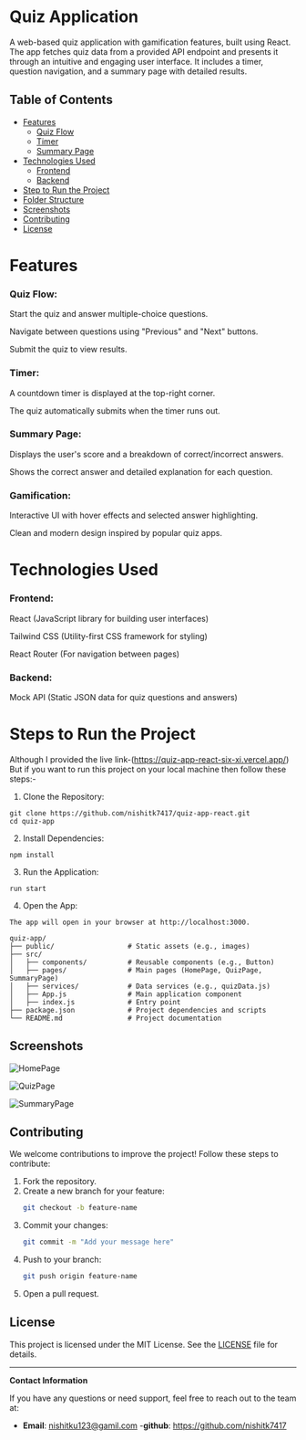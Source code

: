 
# Quiz Application

A web-based quiz application with gamification features, built using React. The app fetches quiz data from a provided API endpoint and presents it through an intuitive and engaging user interface. It includes a timer, question navigation, and a summary page with detailed results.

## Table of Contents

- [Features](#features)
  - [Quiz Flow](#quiz-flow)
  - [Timer](#timer)
  - [Summary Page](#summary-page)
- [Technologies Used](#technologies-used)
  - [Frontend](#frontend)
  - [Backend](#backend)
- [Step to Run the Project](#Step-to-Run-the-Project)
- [Folder Structure](#folder-structure)
- [Screenshots](#screenshots)
- [Contributing](#contributing)
- [License](#license)

# Features
 ### Quiz Flow:

Start the quiz and answer multiple-choice questions.

Navigate between questions using "Previous" and "Next" buttons.

Submit the quiz to view results.

### Timer:

A countdown timer is displayed at the top-right corner.

The quiz automatically submits when the timer runs out.

### Summary Page:

Displays the user's score and a breakdown of correct/incorrect answers.

Shows the correct answer and detailed explanation for each question.

### Gamification:

Interactive UI with hover effects and selected answer highlighting.

Clean and modern design inspired by popular quiz apps.

# Technologies Used
### Frontend:

React (JavaScript library for building user interfaces)

Tailwind CSS (Utility-first CSS framework for styling)

React Router (For navigation between pages)

### Backend:

Mock API (Static JSON data for quiz questions and answers)

# Steps to Run the Project

Although I provided the live link-(https://quiz-app-react-six-xi.vercel.app/)
But if you want to run this project on your local machine then follow these steps:-

1. Clone the Repository:
```
git clone https://github.com/nishitk7417/quiz-app-react.git
cd quiz-app
```

2. Install Dependencies:
```
npm install
 ```

3. Run the Application:
 ```
run start
```

4. Open the App:
```
The app will open in your browser at http://localhost:3000.
```
```
quiz-app/
├── public/                  # Static assets (e.g., images)
├── src/
│   ├── components/          # Reusable components (e.g., Button)
│   ├── pages/               # Main pages (HomePage, QuizPage, SummaryPage)
│   ├── services/            # Data services (e.g., quizData.js)
│   ├── App.js               # Main application component
│   ├── index.js             # Entry point
├── package.json             # Project dependencies and scripts
└── README.md                # Project documentation
```

## Screenshots

![HomePage](Assets/Homepage.jpg)

![QuizPage](Assets/QuizPage.jpg)

![SummaryPage](Assets/SummaryPage.jpg)

## Contributing

We welcome contributions to improve the project! Follow these steps to contribute:

1. Fork the repository.
2. Create a new branch for your feature:
   ```bash
   git checkout -b feature-name
   ```
3. Commit your changes:
   ```bash
   git commit -m "Add your message here"
   ```
4. Push to your branch:
   ```bash
   git push origin feature-name
   ```
5. Open a pull request.

## License

This project is licensed under the MIT License. See the [LICENSE](LICENSE) file for details.

---

**Contact Information**

If you have any questions or need support, feel free to reach out to the team at:

- **Email**: nishitku123@gamil.com
-**github**: https://github.com/nishitk7417
